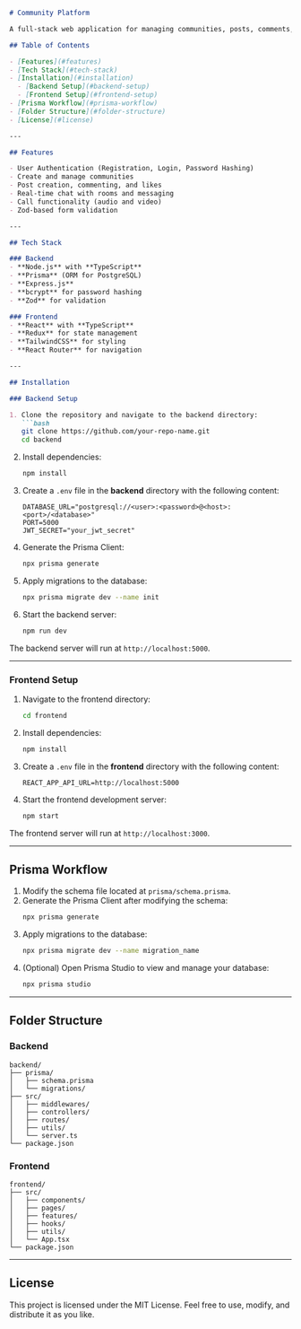 ```markdown
# Community Platform

A full-stack web application for managing communities, posts, comments, likes, and chat functionalities. Built with **Prisma**, **TypeScript**, **Node.js**, and **React**.

## Table of Contents

- [Features](#features)
- [Tech Stack](#tech-stack)
- [Installation](#installation)
  - [Backend Setup](#backend-setup)
  - [Frontend Setup](#frontend-setup)
- [Prisma Workflow](#prisma-workflow)
- [Folder Structure](#folder-structure)
- [License](#license)

---

## Features

- User Authentication (Registration, Login, Password Hashing)
- Create and manage communities
- Post creation, commenting, and likes
- Real-time chat with rooms and messaging
- Call functionality (audio and video)
- Zod-based form validation

---

## Tech Stack

### Backend
- **Node.js** with **TypeScript**
- **Prisma** (ORM for PostgreSQL)
- **Express.js**
- **bcrypt** for password hashing
- **Zod** for validation

### Frontend
- **React** with **TypeScript**
- **Redux** for state management
- **TailwindCSS** for styling
- **React Router** for navigation

---

## Installation

### Backend Setup

1. Clone the repository and navigate to the backend directory:
   ```bash
   git clone https://github.com/your-repo-name.git
   cd backend
   ```

2. Install dependencies:
   ```bash
   npm install
   ```

3. Create a `.env` file in the **backend** directory with the following content:
   ```env
   DATABASE_URL="postgresql://<user>:<password>@<host>:<port>/<database>"
   PORT=5000
   JWT_SECRET="your_jwt_secret"
   ```

4. Generate the Prisma Client:
   ```bash
   npx prisma generate
   ```

5. Apply migrations to the database:
   ```bash
   npx prisma migrate dev --name init
   ```

6. Start the backend server:
   ```bash
   npm run dev
   ```

The backend server will run at `http://localhost:5000`.

---

### Frontend Setup

1. Navigate to the frontend directory:
   ```bash
   cd frontend
   ```

2. Install dependencies:
   ```bash
   npm install
   ```

3. Create a `.env` file in the **frontend** directory with the following content:
   ```env
   REACT_APP_API_URL=http://localhost:5000
   ```

4. Start the frontend development server:
   ```bash
   npm start
   ```

The frontend server will run at `http://localhost:3000`.

---

## Prisma Workflow

1. Modify the schema file located at `prisma/schema.prisma`.
2. Generate the Prisma Client after modifying the schema:
   ```bash
   npx prisma generate
   ```
3. Apply migrations to the database:
   ```bash
   npx prisma migrate dev --name migration_name
   ```
4. (Optional) Open Prisma Studio to view and manage your database:
   ```bash
   npx prisma studio
   ```

---

## Folder Structure

### Backend
```
backend/
├── prisma/
│   ├── schema.prisma
│   └── migrations/
├── src/
│   ├── middlewares/
│   ├── controllers/
│   ├── routes/
│   ├── utils/
│   └── server.ts
└── package.json
```

### Frontend
```
frontend/
├── src/
│   ├── components/
│   ├── pages/
│   ├── features/
│   ├── hooks/
│   ├── utils/
│   └── App.tsx
└── package.json
```

---

## License

This project is licensed under the MIT License. Feel free to use, modify, and distribute it as you like.